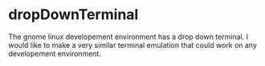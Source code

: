 # dropDownTerminal
The gnome linux developement environment has a drop down terminal. I would like to make a very similar terminal emulation that could work on any developement environment.
